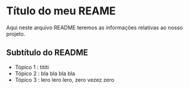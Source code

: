 # Título do meu REAME 

Aqui neste arquivo README teremos as informações relativas ao nosso projeto.

## Subtítulo do README

- Tópico 1 : tititi
- Tópico 2 : bla bla bla bla
- Tópico 3 : lero lero lero, zero vezez zero